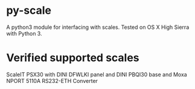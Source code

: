 # py-scale

A python3 module for interfacing with scales. Tested on OS X High Sierra with Python 3.

# Verified supported scales
ScaleIT PSX30 with DINI DFWLKI panel and DINI PBQI30 base and Moxa NPORT 5110A RS232-ETH Converter
